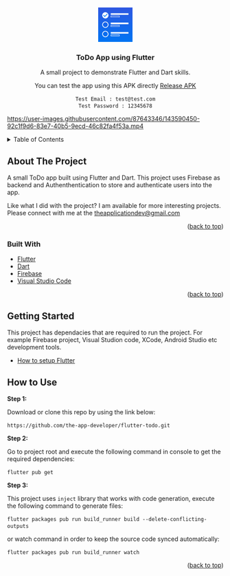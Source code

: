 <div id="top"></div>
<!-- PROJECT LOGO -->
<br />
<div align="center" id="#top">
  <a href="https://github.com/othneildrew/Best-README-Template">
    <img src="assets/icons/app_logo.png" alt="Logo" width="80" height="80">
  </a>

  <h3 align="center">ToDo App using Flutter</h3>

  <p align="center">
    A small project to demonstrate Flutter and Dart skills.
    <br />
  </p>
  You can test the app using this APK directly
  <a href="https://github.com/the-app-developer/flutter-todo/releases/tag/V1.0">
    Release APK
  </a>
  <br />
  
  ``` 
  Test Email : test@test.com
  Test Password : 12345678
  ```
</div>

https://user-images.githubusercontent.com/87643346/143590450-92c1f9d6-83e7-40b5-9ecd-46c82fa4f53a.mp4

<!-- TABLE OF CONTENTS -->
<details>
  <summary>Table of Contents</summary>
  <ol>
    <li>
      <a href="#about-the-project">About The Project</a>
      <ul>
        <li><a href="#built-with">Built With</a></li>
      </ul>
    </li>
    <li>
      <a href="#getting-started">Getting Started</a>
    </li>

  </ol>
</details>


<!-- ABOUT THE PROJECT -->
## About The Project


A small ToDo app built using Flutter and Dart. This project uses Firebase as backend and Authenthentication to store and authenticate users into the app.

Like what I did with the project? I am available for more interesting projects. Please connect with me at the theapplicationdev@gmail.com


<p align="right">(<a href="#top">back to top</a>)</p>

### Built With

* [Flutter](https://flutter.dev/)
* [Dart](https://dart.dev/)
* [Firebase](https://firebase.google.com/)
* [Visual Studio Code](https://code.visualstudio.com/)

<p align="right">(<a href="#top">back to top</a>)</p>

<!-- GETTING STARTED -->
## Getting Started

This project has dependacies that are required to run the project. For example Firebase project, Visual Studion code, XCode, Android Studio etc development tools.

* [How to setup Flutter](https://docs.flutter.dev/get-started/install/)

## How to Use 

**Step 1:**

Download or clone this repo by using the link below:

```
https://github.com/the-app-developer/flutter-todo.git
```

**Step 2:**

Go to project root and execute the following command in console to get the required dependencies: 

```
flutter pub get 
```

**Step 3:**

This project uses `inject` library that works with code generation, execute the following command to generate files:

```
flutter packages pub run build_runner build --delete-conflicting-outputs
```

or watch command in order to keep the source code synced automatically:

```
flutter packages pub run build_runner watch
```

<p align="right">(<a href="#top">back to top</a>)</p>
